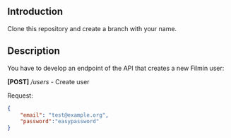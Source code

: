 ## Introduction

Clone this repository and create a branch with your name.

## Description

You have to develop an endpoint of the API that creates a new Filmin user:

**[POST]** */users* - Create user

Request:
```json
{
    "email": "test@example.org",
    "password":"easypassword"
}
```
